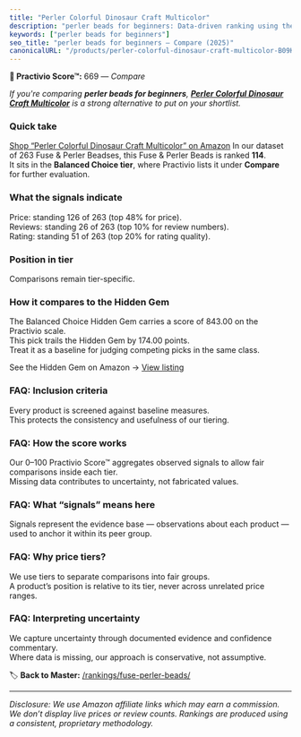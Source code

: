 ```yaml
---
title: "Perler Colorful Dinosaur Craft Multicolor"
description: "perler beads for beginners: Data-driven ranking using the Practivio Score™. Positioned by quality, value, demand, findability, momentum."
keywords: ["perler beads for beginners"]
seo_title: "perler beads for beginners — Compare (2025)"
canonicalURL: "/products/perler-colorful-dinosaur-craft-multicolor-B09K4JTFVS/"
---
```


**🛒 Practivio Score™:** 669 — _Compare_


*If you're comparing **perler beads for beginners**, **[Perler Colorful Dinosaur Craft Multicolor](https://www.amazon.com/dp/B09K4JTFVS?tag=practivio-20)** is a strong alternative to put on your shortlist.*
### Quick take
[Shop “Perler Colorful Dinosaur Craft Multicolor” on Amazon](https://www.amazon.com/dp/B09K4JTFVS?tag=practivio-20)
In our dataset of 263 Fuse & Perler Beadses, this Fuse & Perler Beads is ranked **114**.  
It sits in the **Balanced Choice tier**, where Practivio lists it under **Compare** for further evaluation.

### What the signals indicate
Price: standing 126 of 263 (top 48% for price).  
Reviews: standing 26 of 263 (top 10% for review numbers).  
Rating: standing 51 of 263 (top 20% for rating quality).  

### Position in tier
Comparisons remain tier-specific.

### How it compares to the Hidden Gem
The Balanced Choice Hidden Gem carries a score of 843.00 on the Practivio scale.  
This pick trails the Hidden Gem by 174.00 points.  
Treat it as a baseline for judging competing picks in the same class.  

See the Hidden Gem on Amazon → [View listing](https://www.amazon.com/dp/B013TS50NQ?tag=practivio-20)

### FAQ: Inclusion criteria
Every product is screened against baseline measures.  
This protects the consistency and usefulness of our tiering.

### FAQ: How the score works
Our 0–100 Practivio Score™ aggregates observed signals to allow fair comparisons inside each tier.  
Missing data contributes to uncertainty, not fabricated values.

### FAQ: What “signals” means here
Signals represent the evidence base — observations about each product — used to anchor it within its peer group.

### FAQ: Why price tiers?
We use tiers to separate comparisons into fair groups.  
A product’s position is relative to its tier, never across unrelated price ranges.

### FAQ: Interpreting uncertainty
We capture uncertainty through documented evidence and confidence commentary.  
Where data is missing, our approach is conservative, not assumptive.

<!-- Missing template for Compare/CompareWithinPriceClass -->


🏷️ **Back to Master:** [/rankings/fuse-perler-beads/](/rankings/fuse-perler-beads/)

---
_Disclosure: We use Amazon affiliate links which may earn a commission. We don’t display live prices or review counts. Rankings are produced using a consistent, proprietary methodology._
